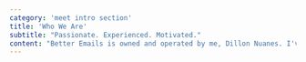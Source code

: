 ```yaml
---
category: 'meet intro section'
title: 'Who We Are'
subtitle: "Passionate. Experienced. Motivated."
content: "Better Emails is owned and operated by me, Dillon Nuanes. I've been working in email marketing my entire career with a focus on using email to realize customer goals."
---
```


